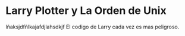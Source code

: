 # Larry Plotter y La Orden de Unix

lñaksjdfñlkajafdjlahsdkjf
El codigo de Larry cada vez es mas peligroso.
